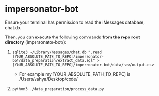 # impersonator-bot

Ensure your terminal has permission to read the iMessages database, chat.db.

Then, you can execute the following commands **from the repo root directory** (impersonator-bot/):

1. `sqlite3 ~/Library/Messages/chat.db ".read [YOUR_ABSOLUTE_PATH_TO_REPO]/impersonator-bot/data_preparation/extract_data.sql" > [YOUR_ABSOLUTE_PATH_TO_REPO]/impersonator-bot/data/raw/output.csv`

    * For example my [YOUR_ABSOLUTE_PATH_TO_REPO] is /Users/yahya/Desktop/code/

2. `python3 ./data_preparation/process_data.py`